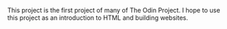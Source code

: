 This project is the first project of many of The Odin Project.
I hope to use this project as an introduction to HTML and building websites.